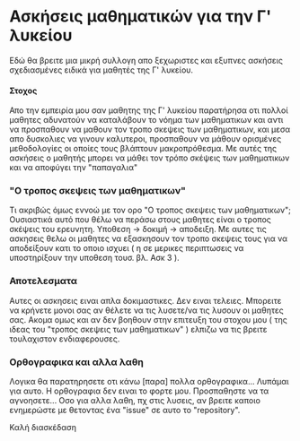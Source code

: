 # Ασκήσεις μαθηματικών για την Γ' λυκείου
Εδώ θα βρειτε μια μικρή συλλογη απο ξεχωριστες και εξυπνες ασκήσεις σχεδιασμένες ειδικά για μαθητές της Γ' λυκείου. 

#### Στοχος
Απο την εμπειρία μου σαν μαθητης της Γ' λυκείου παρατήρησα οτι πολλοί μαθητες αδυνατούν να καταλάβουν το νόημα των μαθηματικων
και αντι να προσπαθουν να μαθουν τον τροπο σκεψεις των μαθηματικων, και μεσα απο δυσκολιες να γινουν καλυτεροι, προσπαθουν να μάθουν
ορισμένες μεθοδολογίες οι οποίες τους βλάπτουν μακροπρόθεσμα. Με αυτές της ασκήσεις ο μαθητής μπορει να μάθει τον τρόπο σκέψεις
των μαθηματικων και να αποφύγει την "παπαγαλια"

### "Ο τροπος σκεψεις των μαθηματικων"
Τι ακριβώς όμως εννοώ με τον ορο "Ο τροπος σκεψεις των μαθηματικων"; Ουσιαστικά αυτό που θέλω να περάσω στους μαθητες είναι ο τροπος
σκέψεις του ερευνητη. Υποθεση -> δοκιμή -> αποδειξη. Με αυτες τις ασκησεις θελω οι μαθητες να εξασκησουν τον τροπο σκεψεις τους
για να αποδείξουν κατι το οποιο ισχυει ( η σε μερικες περιπτωσεις να υποστηρίξουν την υποθεση τουσ. βλ. Ασκ 3 ).

### Αποτελεσματα
Αυτες οι ασκησεις ειναι απλα δοκιμαστικες. Δεν ειναι τελειες. Μπορειτε να κρήνετε μονοι σας αν θέλετε να τις λυσετε/να τις λυσουν οι μαθητες σας.
Ακομα ομως και αν δεν βοηθουν στην επιτευξη του στοχου μου ( της ιδεας του "τροπος σκεψεις των μαθηματικων" ) ελπιζω να τις
βρειτε τουλαχιστον ενδιαφερουσες.

### Ορθογραφικα και αλλα λαθη
Λογικα θα παρατηρησετε οτι κάνω [παρα] πολλα ορθογραφικα... Λυπάμαι για αυτο. Η ορθογραφια δεν ειναι το φορτε μου. Προσπαθηστε να 
τα αγνοησετε... Οσο για αλλα λαθη, πχ στις λυσεις, αν βρειτε καποιο ενημερώστε με θετοντας ένα "issue" σε αυτο το "repository".

Καλή διασκέδαση
